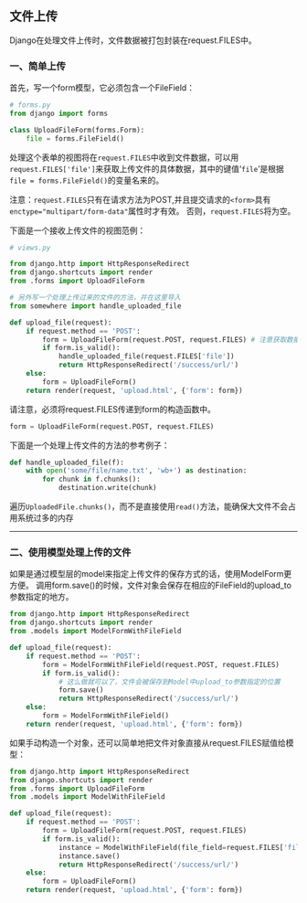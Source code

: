 ## 文件上传

Django在处理文件上传时，文件数据被打包封装在request.FILES中。

### 一、简单上传

首先，写一个form模型，它必须包含一个FileField：
```python
# forms.py
from django import forms

class UploadFileForm(forms.Form):
    file = forms.FileField()
```
处理这个表单的视图将在`request.FILES`中收到文件数据，可以用`request.FILES['file']`来获取上传文件的具体数据，其中的键值‘`file`’是根据`file = forms.FileField()`的变量名来的。

注意：`request.FILES`只有在请求方法为POST,并且提交请求的`<form>`具有`enctype="multipart/form-data"`属性时才有效。 否则，`request.FILES`将为空。

下面是一个接收上传文件的视图范例：
```python
# views.py

from django.http import HttpResponseRedirect
from django.shortcuts import render
from .forms import UploadFileForm

# 另外写一个处理上传过来的文件的方法，并在这里导入
from somewhere import handle_uploaded_file

def upload_file(request):
    if request.method == 'POST':
        form = UploadFileForm(request.POST, request.FILES) # 注意获取数据的方式
        if form.is_valid():
            handle_uploaded_file(request.FILES['file'])
            return HttpResponseRedirect('/success/url/')
    else:
        form = UploadFileForm()
    return render(request, 'upload.html', {'form': form})
```
请注意，必须将request.FILES传递到form的构造函数中。
```python
form = UploadFileForm(request.POST, request.FILES)
```
下面是一个处理上传文件的方法的参考例子：
```python
def handle_uploaded_file(f):
    with open('some/file/name.txt', 'wb+') as destination:
        for chunk in f.chunks():
            destination.write(chunk)
```
遍历`UploadedFile.chunks()`，而不是直接使用`read()`方法，能确保大文件不会占用系统过多的内存

---

### 二、使用模型处理上传的文件

如果是通过模型层的model来指定上传文件的保存方式的话，使用ModelForm更方便。 调用form.save()的时候，文件对象会保存在相应的FileField的upload_to参数指定的地方。
```python
from django.http import HttpResponseRedirect
from django.shortcuts import render
from .models import ModelFormWithFileField

def upload_file(request):
    if request.method == 'POST':
        form = ModelFormWithFileField(request.POST, request.FILES)
        if form.is_valid():
            # 这么做就可以了，文件会被保存到Model中upload_to参数指定的位置
            form.save()
            return HttpResponseRedirect('/success/url/')
    else:
        form = ModelFormWithFileField()
    return render(request, 'upload.html', {'form': form})
```
如果手动构造一个对象，还可以简单地把文件对象直接从request.FILES赋值给模型：
```python
from django.http import HttpResponseRedirect
from django.shortcuts import render
from .forms import UploadFileForm
from .models import ModelWithFileField

def upload_file(request):
    if request.method == 'POST':
        form = UploadFileForm(request.POST, request.FILES)
        if form.is_valid():
            instance = ModelWithFileField(file_field=request.FILES['file'])
            instance.save()
            return HttpResponseRedirect('/success/url/')
    else:
        form = UploadFileForm()
    return render(request, 'upload.html', {'form': form})
```
